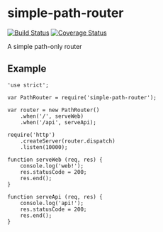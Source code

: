 # simple-path-router

[![Build Status](https://travis-ci.org/omsmith/simple-path-router.png?branch=master)](https://travis-ci.org/omsmith/simple-path-router) [![Coverage Status](https://coveralls.io/repos/omsmith/simple-path-router/badge.png)](https://coveralls.io/r/omsmith/simple-path-router)

A simple path-only router

## Example
```
'use strict';

var PathRouter = require('simple-path-router');

var router = new PathRouter()
	.when('/', serveWeb)
	.when('/api', serveApi);

require('http')
	.createServer(router.dispatch)
	.listen(10000);

function serveWeb (req, res) {
	console.log('web!');
	res.statusCode = 200;
	res.end();
}

function serveApi (req, res) {
	console.log('api!');
	res.statusCode = 200;
	res.end();
}
```
